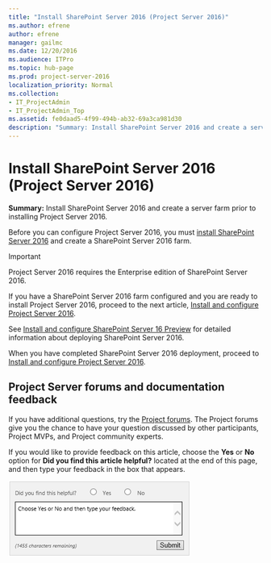 ```yaml
---
title: "Install SharePoint Server 2016 (Project Server 2016)"
ms.author: efrene
author: efrene
manager: gailmc
ms.date: 12/20/2016
ms.audience: ITPro
ms.topic: hub-page
ms.prod: project-server-2016
localization_priority: Normal
ms.collection:
- IT_ProjectAdmin
- IT_ProjectAdmin_Top
ms.assetid: fe0daad5-4f99-494b-ab32-69a3ca981d30
description: "Summary: Install SharePoint Server 2016 and create a server farm prior to installing Project Server 2016."
---
```


# Install SharePoint Server 2016 (Project Server 2016)
 
 **Summary:** Install SharePoint Server 2016 and create a server farm prior to installing Project Server 2016.
  
Before you can configure Project Server 2016, you must [install SharePoint Server 2016](install-sharepoint-server-2016-project-server-2016.md) and create a SharePoint Server 2016 farm.
  
> [!IMPORTANT]
> Project Server 2016 requires the Enterprise edition of SharePoint Server 2016. 
  
If you have a SharePoint Server 2016 farm configured and you are ready to install Project Server 2016, proceed to the next article, [Install and configure Project Server 2016](install-and-configure-project-server-2016.md).
  
See [Install and configure SharePoint Server 16 Preview](http://technet.microsoft.com/library/8a911115-de8a-4cf3-9701-f5ba78fa8bfc.aspx) for detailed information about deploying SharePoint Server 2016.
  
When you have completed SharePoint Server 2016 deployment, proceed to [Install and configure Project Server 2016](install-and-configure-project-server-2016.md).
  
## Project Server forums and documentation feedback

If you have additional questions, try the [Project forums](https://social.technet.microsoft.com/Forums/en-US/category/project). The Project forums give you the chance to have your question discussed by other participants, Project MVPs, and Project community experts.
  
If you would like to provide feedback on this article, choose the **Yes** or **No** option for **Did you find this article helpful?** located at the end of this page, and then type your feedback in the box that appears.
  
![This feedback tool appears at the end of each Project Server library article on TechNet.](images/technetFeedbackBox.png)
  


